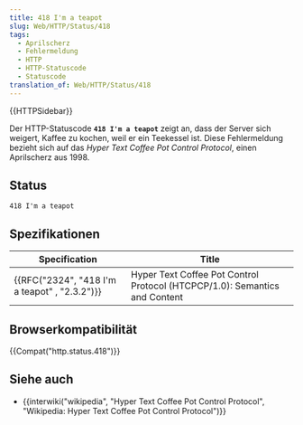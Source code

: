 ```yaml
---
title: 418 I'm a teapot
slug: Web/HTTP/Status/418
tags:
  - Aprilscherz
  - Fehlermeldung
  - HTTP
  - HTTP-Statuscode
  - Statuscode
translation_of: Web/HTTP/Status/418
---
```

{{HTTPSidebar}}

Der HTTP-Statuscode **`418 I'm a teapot`** zeigt an, dass der Server sich weigert, Kaffee zu kochen, weil er ein Teekessel ist. Diese Fehlermeldung bezieht sich auf das _Hyper Text Coffee Pot Control Protocol_, einen Aprilscherz aus 1998.

## Status

    418 I'm a teapot

## Spezifikationen

| Specification                                                | Title                                                                      |
| ------------------------------------------------------------ | -------------------------------------------------------------------------- |
| {{RFC("2324", "418 I'm a teapot" , "2.3.2")}} | Hyper Text Coffee Pot Control Protocol (HTCPCP/1.0): Semantics and Content |

## Browserkompatibilität

{{Compat("http.status.418")}}

## Siehe auch

- {{interwiki("wikipedia", "Hyper Text Coffee Pot Control Protocol", "Wikipedia: Hyper Text Coffee Pot Control Protocol")}}
